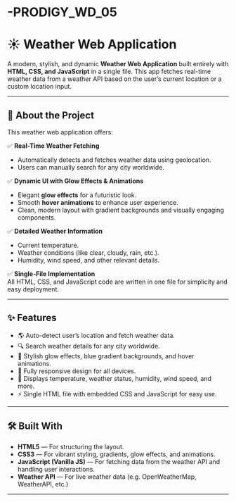 # -PRODIGY_WD_05

# ☀️ Weather Web Application

A modern, stylish, and dynamic **Weather Web Application** built entirely with **HTML, CSS, and JavaScript** in a single file. This app fetches real-time weather data from a weather API based on the user’s current location or a custom location input.

---

## 🚀 About the Project

This weather web application offers:

✅ **Real-Time Weather Fetching**  
- Automatically detects and fetches weather data using geolocation.
- Users can manually search for any city worldwide.

✅ **Dynamic UI with Glow Effects & Animations**  
- Elegant **glow effects** for a futuristic look.
- Smooth **hover animations** to enhance user experience.
- Clean, modern layout with gradient backgrounds and visually engaging components.

✅ **Detailed Weather Information**  
- Current temperature.
- Weather conditions (like clear, cloudy, rain, etc.).
- Humidity, wind speed, and other relevant details.

✅ **Single-File Implementation**  
All HTML, CSS, and JavaScript code are written in one file for simplicity and easy deployment.

---

## ✨ Features

- 🌎 Auto-detect user’s location and fetch weather data.
- 🔍 Search weather details for any city worldwide.
- 🎨 Stylish glow effects, blue gradient backgrounds, and hover animations.
- 📱 Fully responsive design for all devices.
- 💨 Displays temperature, weather status, humidity, wind speed, and more.
- ⚡ Single HTML file with embedded CSS and JavaScript for easy use.

---

## 🛠️ Built With

- **HTML5** — For structuring the layout.
- **CSS3** — For vibrant styling, gradients, glow effects, and animations.
- **JavaScript (Vanilla JS)** — For fetching data from the weather API and handling user interactions.
- **Weather API** — For live weather data (e.g. OpenWeatherMap, WeatherAPI, etc.)

---
